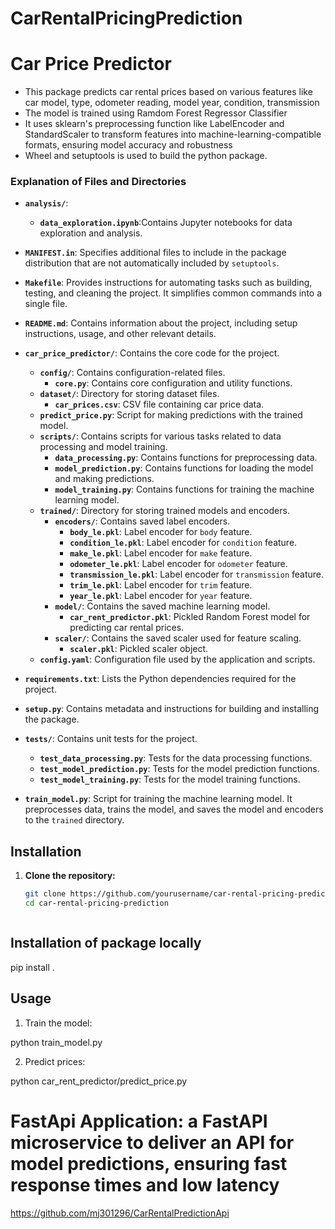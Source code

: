 # CarRentalPricingPrediction

# Car Price Predictor

- This package predicts car rental prices based on various features like car model, type, odometer reading, model year, condition, transmission
- The model is trained using Ramdom Forest Regressor Classifier
- It uses sklearn's preprocessing function like LabelEncoder and StandardScaler to transform features into machine-learning-compatible formats, ensuring model accuracy and robustness
- Wheel and setuptools is used to build the python package.

### Explanation of Files and Directories

- **`analysis/`**:
  - **`data_exploration.ipynb`**:Contains Jupyter notebooks for data exploration and analysis.

- **`MANIFEST.in`**: Specifies additional files to include in the package distribution that are not automatically included by `setuptools`.

- **`Makefile`**: Provides instructions for automating tasks such as building, testing, and cleaning the project. It simplifies common commands into a single file.

- **`README.md`**: Contains information about the project, including setup instructions, usage, and other relevant details.

- **`car_price_predictor/`**: Contains the core code for the project.
  - **`config/`**: Contains configuration-related files.
    - **`core.py`**: Contains core configuration and utility functions.
  - **`dataset/`**: Directory for storing dataset files.
    - **`car_prices.csv`**: CSV file containing car price data.
  - **`predict_price.py`**: Script for making predictions with the trained model.
  - **`scripts/`**: Contains scripts for various tasks related to data processing and model training.
    - **`data_processing.py`**: Contains functions for preprocessing data.
    - **`model_prediction.py`**: Contains functions for loading the model and making predictions.
    - **`model_training.py`**: Contains functions for training the machine learning model.
  - **`trained/`**: Directory for storing trained models and encoders.
    - **`encoders/`**: Contains saved label encoders.
      - **`body_le.pkl`**: Label encoder for `body` feature.
      - **`condition_le.pkl`**: Label encoder for `condition` feature.
      - **`make_le.pkl`**: Label encoder for `make` feature.
      - **`odometer_le.pkl`**: Label encoder for `odometer` feature.
      - **`transmission_le.pkl`**: Label encoder for `transmission` feature.
      - **`trim_le.pkl`**: Label encoder for `trim` feature.
      - **`year_le.pkl`**: Label encoder for `year` feature.
    - **`model/`**: Contains the saved machine learning model.
      - **`car_rent_predictor.pkl`**: Pickled Random Forest model for predicting car rental prices.
    - **`scaler/`**: Contains the saved scaler used for feature scaling.
      - **`scaler.pkl`**: Pickled scaler object.
  - **`config.yaml`**: Configuration file used by the application and scripts.

- **`requirements.txt`**: Lists the Python dependencies required for the project.

- **`setup.py`**: Contains metadata and instructions for building and installing the package.

- **`tests/`**: Contains unit tests for the project.
  - **`test_data_processing.py`**: Tests for the data processing functions.
  - **`test_model_prediction.py`**: Tests for the model prediction functions.
  - **`test_model_training.py`**: Tests for the model training functions.

- **`train_model.py`**: Script for training the machine learning model. It preprocesses data, trains the model, and saves the model and encoders to the `trained` directory.

## Installation

1. **Clone the repository:**

   ```bash
   git clone https://github.com/yourusername/car-rental-pricing-prediction.git
   cd car-rental-pricing-prediction



## Installation of package locally

pip install .

## Usage

1. Train the model:

python train_model.py

2. Predict prices:

python car_rent_predictor/predict_price.py


# FastApi Application: a FastAPI microservice to deliver an API for model predictions, ensuring fast response times and low latency
https://github.com/mj301296/CarRentalPredictionApi


